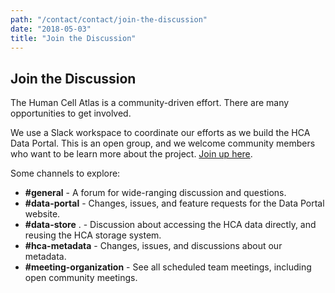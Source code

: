 ```yaml
---
path: "/contact/contact/join-the-discussion"
date: "2018-05-03"
title: "Join the Discussion"
---
```


## Join the Discussion

The Human Cell Atlas is a community-driven effort. There are many opportunities to get involved. 

We use a Slack workspace to coordinate our efforts as we build the HCA Data Portal.  This is an open group, and we welcome community members who want to be learn more about the project. [Join up here](https://join-hca-slack.herokuapp.com/).

Some channels to explore: 
* **#general**  - A forum for wide-ranging discussion and questions.
* **#data-portal**  - Changes, issues, and feature requests for the Data Portal website.
* **#data-store** . - Discussion about accessing the HCA data directly, and reusing the HCA storage system.
* **#hca-metadata** -  Changes, issues, and discussions about our metadata.
* **#meeting-organization** -  See all scheduled team meetings, including open community meetings.
